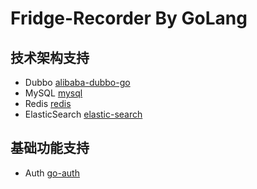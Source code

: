 # Fridge-Recorder By GoLang
## 技术架构支持
- Dubbo [alibaba-dubbo-go](https://cn.dubbo.apache.org/zh-cn/)
- MySQL [mysql](https://www.mysql.com/)
- Redis [redis](https://redis.io/)
- ElasticSearch [elastic-search](https://www.elastic.co/cn/elasticsearch)
## 基础功能支持
 - Auth [go-auth](https://github.com/bingodfok/go_auth)
